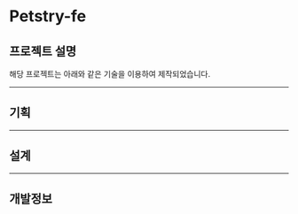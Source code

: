# Petstry-fe

## 프로젝트 설명

해당 프로젝트는 아래와 같은 기술을 이용하여 제작되었습니다.

---

## 기획


---

## 설계


---

## 개발정보

